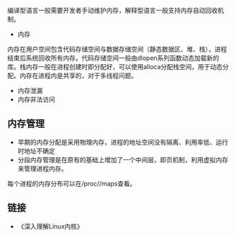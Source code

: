 编译型语言一般需要开发者手动维护内存，解释型语言一般支持内存自动回收机制。

* 内存

内存在用户空间包含代码存储空间与数据存储空间（静态数据区、堆、栈），进程结束后系统回收所有内存。代码存储空间一般由dlopen系列函数动态加载新的库。栈内存一般在进程创建时即分配好，可以使用alloca分配栈空间，用于动态分配。内存在进程内是共享的，对于多线程问题。

* 内存泄漏
* 内存非法访问

## 内存管理

* 早期的内存分配是采用物理内存，进程的地址空间没有隔离、利用率低、运行时地址不确定
* 分段内存管理是在原有的基础上增加了一个中间层，即页机制，利用虚拟内存来管理进程内存。

每个进程的内存分布可以在/proc/<pid>/maps查看。
## 链接

* 《深入理解Linux内核》